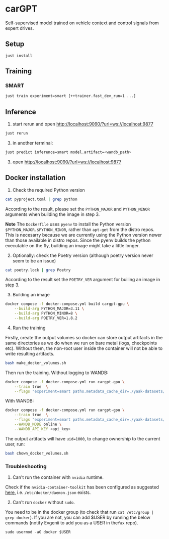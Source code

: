 # carGPT

Self-supervised model trained on vehicle context and control signals from expert drives.

## Setup
```
just install
```

## Training

### SMART
```bash
just train experiment=smart [++trainer.fast_dev_run=1 ...]
```

## Inference

1. start rerun and open [http://localhost:9090/?url=ws://localhost:9877](http://localhost:9090/?url=ws://localhost:9877)
```bash
just rerun
```

3. in another terminal:
```bash
just predict inference=smart model.artifact=<wandb_path>
```

3. open [http://localhost:9090/?url=ws://localhost:9877](http://localhost:9090/?url=ws://localhost:9877)


## Docker installation


1. Check the required Python version

```bash
cat pyproject.toml | grep python
```
According to the result, please set the `PYTHON_MAJOR` and `PYTHON_MINOR` arguments when building the image in step 3.

**Note** The `Dockerfile` uses `pyenv` to install the Python version `$PYTHON_MAJOR.$PYTHON_MINOR`, rather than `apt-get` from the distro repos. This is necesarry because we are currently using the Python version newer than those available in distro repos. Since the pyenv builds the python executable on the fly, building an image might take a little longer.

2. Optionally: check the Poetry version (although poetry version never seem to be an issue)

```bash
cat poetry.lock | grep Poetry
```
According to the result set the `POETRY_VER` argument for builing an image in step 3.

3. Building an image

```bash
docker compose -f docker-compose.yml build cargpt-gpu \
    --build-arg PYTHON_MAJOR=3.11 \
    --build-arg PYTHON_MINOR=8 \
    --build-arg POETRY_VER=1.8.2
```

4. Run the training

Firstly, create the output volumes so docker can store output artifacts in the same directories as we do when we run on bare metal (logs, checkpoints etc).
Without them, the non-root user inside the container will not be able to write resulting artifacts.

```bash
bash make_docker_volumes.sh
```
Then run  the training. Without logging to WANDB:

```bash
docker compose -f docker-compose.yml run cargpt-gpu \
    --train true  \
    --flags "experiment=smart paths.metadata_cache_dir=./yaak-datasets/metadata ~model.objectives.random_masked_hindsight_control ++datamodule.train.num_workers=2 ++trainer.devices=[1]"
```

With WANDB:

```bash 
docker compose -f docker-compose.yml run cargpt-gpu \
    --train true  \
    --flags "experiment=smart paths.metadata_cache_dir=./yaak-datasets/metadata ~model.objectives.random_masked_hindsight_control ++datamodule.train.num_workers=2 ++trainer.devices=[1]" \
    --WANDB_MODE online \
    --WANDB_API_KEY <api_key>
```

The output artifacts will have `uid=1000`, to change ownership to the current user, run:

```bash
bash chown_docker_volumes.sh
```

### Troubleshooting

1. Can't run the container with `nvidia` runtime.

Check if the `nvidia-container-toolkit` has been configured as suggested [here](https://docs.nvidia.com/datacenter/cloud-native/container-toolkit/latest/install-guide.html#configuring-docker), i.e. `/etc/docker/daemon.json` exists.

2. Can't run `docker` without `sudo`.

You need to be in the docker group (to check that run `cat /etc/group | grep docker`). If you are not, you can add $USER by running the below commands (notify Evgenii to add you as a USER in the`fax` repo).

```
sudo usermod -aG docker $USER
```
